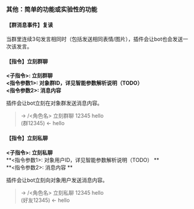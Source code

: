### 其他：简单的功能或实验性的功能

#### 【群消息事件】复读

当群里连续3句发言相同时（包括发送相同表情/图片），插件会让bot也会发送一次该发言。

#### 【指令】立刻群聊

**<子指令>: 立刻群聊**  
**<指令参数1>: 对象群ID，详见智能参数解析说明（TODO）**  
**<指令参数2>: 消息内容**    

插件会让bot立刻在对象群发送消息内容。

>  -> /<角色名> 立刻群聊 12345 hello  
>  (群12345) <- hello

#### 【指令】立刻私聊

**<子指令>: 立刻私聊**  
**<指令参数1>: 对象用户ID，详见智能参数解析说明（TODO） **  
**<指令参数2>: 消息内容 **  

插件会让bot立刻向对象用户发送消息内容。

>  -> /<角色名> 立刻私聊 12345 hello  
>  (好友12345) <- hello